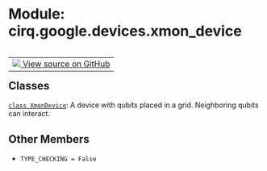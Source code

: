 <div itemscope itemtype="http://developers.google.com/ReferenceObject">
<meta itemprop="name" content="cirq.google.devices.xmon_device" />
<meta itemprop="path" content="Stable" />
<meta itemprop="property" content="TYPE_CHECKING"/>
</div>

# Module: cirq.google.devices.xmon_device

<!-- Insert buttons and diff -->

<table class="tfo-notebook-buttons tfo-api" align="left">

<td>
  <a target="_blank" href="https://github.com/quantumlib/cirq/tree/master/cirq/google/devices/xmon_device.py">
    <img src="https://www.tensorflow.org/images/GitHub-Mark-32px.png" />
    View source on GitHub
  </a>
</td>
</table>







## Classes

[`class XmonDevice`](../../../cirq/google/XmonDevice.md): A device with qubits placed in a grid. Neighboring qubits can interact.

## Other Members

* `TYPE_CHECKING = False` <a id="TYPE_CHECKING"></a>
